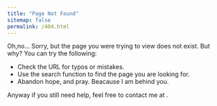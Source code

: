 ```yaml
---
title: "Page Not Found"
sitemap: false
permalink: /404.html
---
```

Oh,no...
Sorry, but the page you were trying to view does not exist. But why?
You can try the following:
- Check the URL for typos or mistakes.
- Use the search function to find the page you are looking for.
- Abandon hope, and pray. Beacause I am behind you.

Anyway if you still need help, feel free to contact me at [<EMAIL>](https://www.bilibili.com/video/BV1UT42167xb/?spm_id_from=333.337.search-card.all.click&vd_source=9ffdbf11bff895a86f4bdf8ef93532c1).
